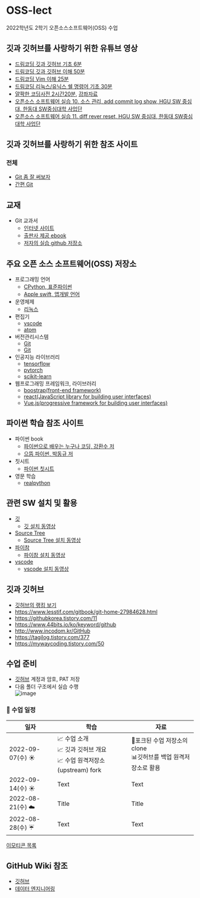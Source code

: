 # OSS-lect
2022학년도 2학기 오픈소스소프트웨어(OSS) 수업

## 깃과 깃허브를 사랑하기 위한 유튜브 영상
- [드림코딩 깃과 깃허브 기초 6분](https://www.youtube.com/watch?v=lPrxhA4PLoA)
- [드림코딩 깃과 깃허브 이해 50분](https://www.youtube.com/watch?v=Z9dvM7qgN9s) 
- [드림코딩 Vim 이해 25분](https://www.youtube.com/watch?v=cY0JxzENBJg) 
- [드림코딩 리눅스/유닉스 쉘 명령어 기초 30분](https://www.youtube.com/watch?v=EL6AQl-e3AQ)
- [얄팍한 코딩사전 2시간20분](https://www.youtube.com/watch?v=1I3hMwQU6GU), [강좌자료](https://www.yalco.kr/lectures/git-github/) 
- [오픈소스 소프트웨어 실습 10. 소스 관리, add commit log show, HGU SW 중심대, 한동대 SW중심대학 사업단](https://www.youtube.com/watch?v=KQxBSLC5rjI)
- [오픈소스 소프트웨어 실습 11. diff rever reset, HGU SW 중심대, 한동대 SW중심대학 사업단](https://www.youtube.com/watch?v=eITEQ196Rc4)


## 깃과 깃허브를 사랑하기 위한 참조 사이트 

### 전체
- [Git 좀 잘 써보자](https://wikidocs.net/book/1902)
- [간편 Git](https://mylko72.gitbooks.io/git/content)

## 교재  
- Git 교과서
  - [인터넷 사이트](https://git.jiny.dev)  
  - [출판사 제공 ebook](https://thebook.io/080212)  
  - [저자의 실습 github 저장소](https://github.com/jinygit)  

## 주요 오픈 소스 소프트웨어(OSS) 저장소
- 프로그래밍 언어
  - [CPython, 표준파이썬](https://github.com/python/cpython)
  - [Apple swift, 앱개발 언어](https://github.com/apple/swift)
- 운영체제
  - [리눅스](https://github.com/torvalds/linux)  
- 편집기  
  - [vscode](https://github.com/microsoft/vscode)  
  - [atom](https://github.com/atom/atom)
- 버전관리시스템
  - [Git](https://git.kernel.org/pub/scm/git/git.git)
  - [Git](https://github.com/git/git)
- 인공지능 라이브러리
  - [tensorflow](https://github.com/tensorflow/tensorflow)
  - [pytorch](https://github.com/pytorch/pytorch)
  - [scikit-learn](https://github.com/scikit-learn/scikit-learn)
- 웹프로그래밍 프레임워크, 라이브러리
  - [boostrap(front-end framework)](https://github.com/twbs/bootstrap)
  - [react(JavaScript library for building user interfaces)](https://github.com/facebook/react)
  - [Vue.js(progressive framework for building user interfaces)](https://github.com/vuejs/vue)

## 파이썬 학습 참조 사이트
- 파이썬 book 
  - [파이썬으로 배우는 누구나 코딩, 강환수 저](https://www.pythoncheatsheet.org)
  - [으뜸 파이썬, 박동규 저](https://github.com/dongupak/Prime-Python)
- 칫시트
  - [파이썬 칫시트](https://www.pythoncheatsheet.org)
- 영문 학습
  - [realpython](https://realpython.com)


## 관련 SW 설치 및 활용
- [깃](https://git-scm.com)
  - [깃 설치 동영상](https://www.youtube.com/watch?v=JKT9laOAPIs)  
- [Source Tree](https://sourcetreeapp.com)
  - [Source Tree 설치 동영상](https://www.youtube.com/watch?v=9aHCdbFFTXc&list=PLuHgQVnccGMCejd1l8C8oyZSYQDtkMRAg&index=3)  
- [파이참](https://jetbrains.com)
  - [파이참 설치 동영상](https://www.youtube.com/watch?v=IQ7p1Oq8BmE)  
- [vscode](https://code.visualstudio.com)
  - [vscode 설치 동영상](https://www.youtube.com/watch?v=ltvaJ6vr19M)  


## 깃과 깃허브
- [깃허브의 랭킹 보기](https://gitstar-ranking.com)
- https://www.lesstif.com/gitbook/git-home-27984628.html
- https://githubkorea.tistory.com/11
- https://www.44bits.io/ko/keyword/github
- http://www.incodom.kr/GitHub
- https://tagilog.tistory.com/377
- https://mywaycoding.tistory.com/50

## 수업 준비
- [깃허브](https://github.com) 계정과 암호, PAT 저장
- 다음 폴더 구조에서 실습 수행  
![image](https://user-images.githubusercontent.com/70050528/186046714-b56f3217-9779-4a17-b15c-167dd6389ac5.png)

### :gift_heart: 수업 일정
| 일자 | 학습 | 자료 |
| ---- | ---- | ---- |
| 2022-09-07(수) :sunny: | :chart_with_upwards_trend: 수업 소개 </br>:chart_with_upwards_trend: 깃과 깃허브 개요 </br>:chart_with_upwards_trend: 수업 원격저장소(upstream) fork | :bookmark_tabs:포크된 수업 저장소의 clone </br> :bar_chart:깃허브를 백업 원격저장소로 활용 |
| 2022-09-14(수) :sunny: | Text | Text |
| 2022-08-21(수) :cloud:| Title | Title |
| 2022-08-28(수) :umbrella: | Text | Text |

[이모티콘 목록](https://gist.github.com/rxaviers/7360908)

## GitHub Wiki 참조
- [깃허브](https://github.com/daaaayeah/oss-moayoung/wiki)
- [데이터 엔지니어링](https://hbase.tistory.com/223)


